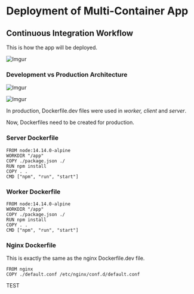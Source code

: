 # Deployment of Multi-Container App

## Continuous Integration Workflow

This is how the app will be deployed.

![Imgur](https://i.imgur.com/LVV7mWH.png)

### Development vs Production Architecture

![Imgur](https://i.imgur.com/UJHsOD8.png)

![Imgur](https://i.imgur.com/Kr7o1UF.png)

In production, Dockerfile.dev files were used in *worker, client* and *server*.

Now, Dockerfiles need to be created for production.

### Server Dockerfile

```
FROM node:14.14.0-alpine
WORKDIR "/app"
COPY ./package.json ./
RUN npm install
COPY . .
CMD ["npm", "run", "start"]
```

### Worker Dockerfile

```
FROM node:14.14.0-alpine
WORKDIR "/app"
COPY ./package.json ./
RUN npm install
COPY . .
CMD ["npm", "run", "start"]
```

### Nginx Dockerfile

This is exactly the same as the nginx Dockerfile.dev file.
```
FROM nginx
COPY ./default.conf /etc/nginx/conf.d/default.conf
```

TEST